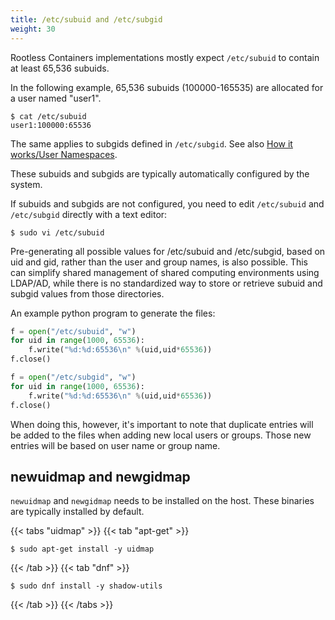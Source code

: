 ```yaml
---
title: /etc/subuid and /etc/subgid
weight: 30
---
```


Rootless Containers implementations mostly expect `/etc/subuid` to contain at least 65,536 subuids.

In the following example, 65,536 subuids (100000-165535) are allocated for a user named "user1".

```console
$ cat /etc/subuid
user1:100000:65536
```

The same applies to subgids defined in `/etc/subgid`. See also [How it works/User Namespaces](/how-it-works/userns/).

These subuids and subgids are typically automatically configured by the system.

If subuids and subgids are not configured, you need to edit `/etc/subuid` and `/etc/subgid` directly with a text editor:

```console
$ sudo vi /etc/subuid
```

Pre-generating all possible values for /etc/subuid and /etc/subgid, based on uid and gid, rather than the user 
and group names, is also possible. This can simplify shared management of shared computing environments
using LDAP/AD, while there is no standardized way to store or retrieve subuid and subgid values
from those directories.

An example python program to generate the files:

```python
f = open("/etc/subuid", "w")
for uid in range(1000, 65536):
    f.write("%d:%d:65536\n" %(uid,uid*65536))
f.close()

f = open("/etc/subgid", "w")
for uid in range(1000, 65536):
    f.write("%d:%d:65536\n" %(uid,uid*65536))
f.close()
```

When doing this, however, it's important to note that duplicate entries will be added to the files
when adding new local users or groups. Those new entries will be based on user name or group name.

## newuidmap and newgidmap

`newuidmap` and `newgidmap` needs to be installed on the host.
These binaries are typically installed by default.

{{< tabs "uidmap" >}}
{{< tab "apt-get" >}}

```console
$ sudo apt-get install -y uidmap
```
{{< /tab >}}
{{< tab "dnf" >}}

```console
$ sudo dnf install -y shadow-utils
```
{{< /tab >}}
{{< /tabs >}}
